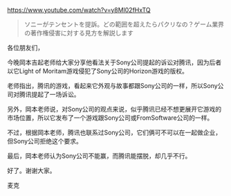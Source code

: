 https://www.youtube.com/watch?v=y8Ml02fHxTQ

> ソニーがテンセントを提訴。どの範囲を超えたらパクリなの？ゲーム業界の著作権侵害に対する見方を解説します

各位朋友们，

今晚岡本吉起老师给大家分享他看法关于Sony公司提起的诉讼对腾讯，因为后者以它Light of Moritam游戏侵犯了Sony公司的Horizon游戏的版权。

老师指出，腾讯的游戏，看起来它外观与故事都跟Sony公司的一样，所以Sony公司对腾讯提起了一场诉讼。

另外，岡本老师说，对Sony公司的观点来说，似乎腾讯已经不想更展开它游戏的市场位置，所以它发布了一个游戏跟Sony公司或FromSoftware公司的一样。

不过，根据岡本老师，腾讯也联系过Sony公司，它们俩可不可以在一起做企业，但Sony公司拒绝这个要求。

最后，岡本老师认为Sony公司不能赢，而腾讯能摆脱，却几乎不行。

好了。谢谢大家。

麦克
